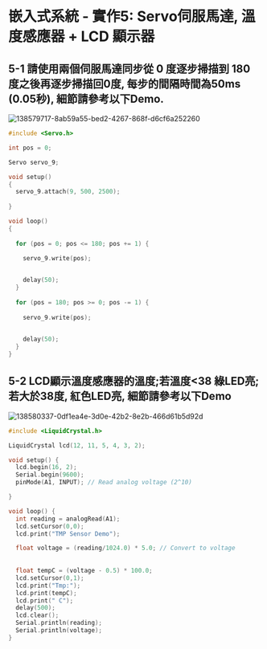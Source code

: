 # 嵌入式系統 - 實作5: Servo伺服馬達, 溫度感應器 + LCD 顯示器

## 5-1 請使用兩個伺服馬達同步從 0 度逐步掃描到 180 度之後再逐步掃描回0度, 每步的間隔時間為50ms (0.05秒), 細節請參考以下Demo.
![138579717-8ab59a55-bed2-4267-868f-d6cf6a252260](https://user-images.githubusercontent.com/89329178/139423694-5853ab0f-070f-4dd8-9580-025351aa2a79.gif)
```` c
#include <Servo.h>

int pos = 0;

Servo servo_9;

void setup()
{
  servo_9.attach(9, 500, 2500);
  
}

void loop()
{
 
  for (pos = 0; pos <= 180; pos += 1) {

    servo_9.write(pos);
       

    delay(50); 
  }
  
  for (pos = 180; pos >= 0; pos -= 1) {
 
    servo_9.write(pos);
        

    delay(50); 
  }
}
````

## 5-2 LCD顯示溫度感應器的溫度;若溫度<38 綠LED亮; 若大於38度, 紅色LED亮, 細節請參考以下Demo
![138580337-0df1ea4e-3d0e-42b2-8e2b-466d61b5d92d](https://user-images.githubusercontent.com/89329178/139423882-49a997f3-18b8-46d5-90dc-137892eabe8c.gif)
```` c
#include <LiquidCrystal.h>

LiquidCrystal lcd(12, 11, 5, 4, 3, 2);

void setup() {
  lcd.begin(16, 2);
  Serial.begin(9600);	
  pinMode(A1, INPUT); // Read analog voltage (2^10)

}

void loop() {
  int reading = analogRead(A1); 
  lcd.setCursor(0,0);  
  lcd.print("TMP Sensor Demo");

  float voltage = (reading/1024.0) * 5.0; // Convert to voltage
  
  
  float tempC = (voltage - 0.5) * 100.0; 
  lcd.setCursor(0,1);
  lcd.print("Tmp:");
  lcd.print(tempC);
  lcd.print(" C");
  delay(500);
  lcd.clear();
  Serial.println(reading);
  Serial.println(voltage);  
}
````
